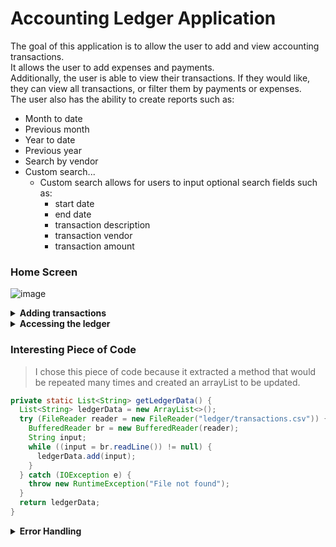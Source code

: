 # Accounting Ledger Application

The goal of this application is to allow the user to add and view accounting transactions.\
It allows the user to add expenses and payments.\
Additionally, the user is able to view their transactions. If they would like, they can view all transactions, or filter them by payments or expenses.\
The user also has the ability to create reports such as:
   *  Month to date
   *  Previous month
   *  Year to date
   *  Previous year
   *  Search by vendor
   *  Custom search...
       * Custom search allows for users to input optional search fields such as:
         * start date
         * end date
         * transaction description
         * transaction vendor
         * transaction amount

### Home Screen 

![image](https://github.com/sekwanaa/Accounting-Ledger-Application/assets/112197395/37d59eac-8a3c-4058-b650-06a88429b491)

<details> 
  
  **<summary> Adding transactions </summary>**

### Adding Expenses

![image](https://github.com/sekwanaa/Accounting-Ledger-Application/assets/112197395/f1e935f5-e85a-4f7f-b174-46f141375c33)

### Adding Payments

![image](https://github.com/sekwanaa/Accounting-Ledger-Application/assets/112197395/6772f76a-89c4-4955-a5a4-da1b53eb9915)

</details>

<details>

 **<summary> Accessing the ledger </summary>**
  
### Main Screen

![image](https://github.com/sekwanaa/Accounting-Ledger-Application/assets/112197395/b4c0f24a-a792-40af-983d-4c0f3cca475e)


<details>

  **<summary>Showing Entries</summary>**

### All Entries

![image](https://github.com/sekwanaa/Accounting-Ledger-Application/assets/112197395/7dc15397-9eb9-453a-ad3b-2ba9fac5777d)

### Displaying Only Expenses

![image](https://github.com/sekwanaa/Accounting-Ledger-Application/assets/112197395/bcdf4ca0-dc7a-4071-9ca1-fcc19529d109)

### Displaying Only Payments

![image](https://github.com/sekwanaa/Accounting-Ledger-Application/assets/112197395/8f50fc1d-08cb-4f49-bee8-325cb5b31d4d)
  
</details>

<details>

  **<summary>Custom Reports</summary>**

### Custom Report Screen

![image](https://github.com/sekwanaa/Accounting-Ledger-Application/assets/112197395/338fe662-e99e-47c9-8af9-0cf319d90afe)

### Month to Date

![image](https://github.com/sekwanaa/Accounting-Ledger-Application/assets/112197395/cd1d34f1-d5cd-4a8f-bf57-be2cf0b70a2d)

### Previous Month

![image](https://github.com/sekwanaa/Accounting-Ledger-Application/assets/112197395/55110012-3f93-4bf6-8c9b-29ec82d34f40)

### Year to Date

![image](https://github.com/sekwanaa/Accounting-Ledger-Application/assets/112197395/e88a5769-e6d8-4397-9e9c-84360b0ebf66)

### Previous Year

![image](https://github.com/sekwanaa/Accounting-Ledger-Application/assets/112197395/e73aa50c-4a60-41e0-a864-93c205010aea)

### Search by Vendor

![image](https://github.com/sekwanaa/Accounting-Ledger-Application/assets/112197395/cd83343e-f84d-4e3f-af8c-b6893dfa77f0)

### Custom Search

![image](https://github.com/sekwanaa/Accounting-Ledger-Application/assets/112197395/91830bf4-cc79-42c1-8f7b-68bade55e3c1)
  
</details>

</details>

### Interesting Piece of Code

> I chose this piece of code because it extracted a method that would be repeated many times and created an arrayList to be updated.

``` java
private static List<String> getLedgerData() {
  List<String> ledgerData = new ArrayList<>();
  try (FileReader reader = new FileReader("ledger/transactions.csv")) {
    BufferedReader br = new BufferedReader(reader);
    String input;
    while ((input = br.readLine()) != null) {
      ledgerData.add(input);
    }
  } catch (IOException e) {
    throw new RuntimeException("File not found");
  }
  return ledgerData;
}
```

<details>

  **<summary> Error Handling </summary>**

![image](https://github.com/sekwanaa/Accounting-Ledger-Application/assets/112197395/9a89b107-a713-45a2-90cc-e4e67e453e7b)

![image](https://github.com/sekwanaa/Accounting-Ledger-Application/assets/112197395/d3d68b08-2d42-444c-ac72-0d14df8c7210)

![image](https://github.com/sekwanaa/Accounting-Ledger-Application/assets/112197395/a270d3fa-d281-404c-9963-61228579a885)

  
</details>

